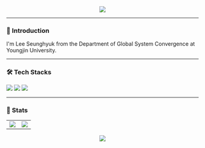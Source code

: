 <div align="center">
  <img src="https://capsule-render.vercel.app/api?type=transparent&color=auto&height=240&text=SeungHyeok's%20GitHub&animation=blink&fontColor=00ffaa&fontSize=60" />
</div>

---

### 📌 Introduction

I'm Lee Seunghyuk from the Department of Global System Convergence at Youngjin University.

---

### 🛠️ Tech Stacks

<div align="left">
  <img src="https://img.shields.io/badge/HTML5-E34F26?style=for-the-badge&logo=HTML5&logoColor=white">
  <img src="https://img.shields.io/badge/Python-3776AB?style=for-the-badge&logo=Python&logoColor=white">
  <img src="https://img.shields.io/badge/MySQL-4479A1?style=for-the-badge&logo=MySQL&logoColor=white">
</div>

---

### 🏅 Stats

<div align="center">
  <table>
    <tr>
      <td>
        <img src="https://github-readme-stats.vercel.app/api?username=HSeung03&show_icons=true&bg_color=0d1117&title_color=00ffbb&text_color=00ffaa&icon_color=66ffcc" />
      </td>
      <td>
        <img src="https://github-readme-stats.vercel.app/api/top-langs/?username=HSeung03&layout=compact&bg_color=0d1117&title_color=00ffbb&text_color=00ffaa&icon_color=66ffcc" />
      </td>
    </tr>
  </table>
</div>

<div align="center">
  <img src="https://git-hub-streak-stats.vercel.app/?user=HSeung03&theme=default&background=0D1117&ring=00ffaa&fire=00ffaa&currStreakNum=00ffaa&sideNums=00ffaa&currStreakLabel=00ffaa&sideLabels=00ffaa&dates=00ffaa" />
</div>
